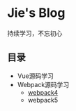 # Jie's Blog
持续学习，不忘初心
## 目录
* Vue源码学习
* Webpack源码学习
  * [webpack4](webpack-code/webpack4.md)
  * webpack5